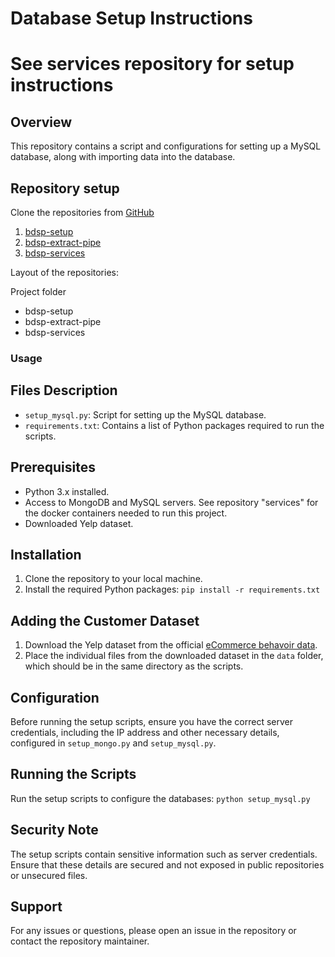 # Database Setup Instructions
# See services repository for setup instructions

## Overview
This repository contains a script and configurations for setting up a MySQL database, along with  importing data into the database.

## Repository setup
Clone the repositories from [GitHub](https://github.com/dhbw-loerrach-wds22a)
1. [bdsp-setup](https://github.com/dhbw-loerrach-wds22a/bdsp-setup)
3. [bdsp-extract-pipe](https://github.com/dhbw-loerrach-wds22a/bdsp-extract-pipe)
4. [bdsp-services](https://github.com/dhbw-loerrach-wds22a/bdsp-services)

Layout of the repositories:

Project folder
  - bdsp-setup
  - bdsp-extract-pipe
  - bdsp-services
### Usage

## Files Description
- `setup_mysql.py`: Script for setting up the MySQL database.
- `requirements.txt`: Contains a list of Python packages required to run the scripts.

## Prerequisites
- Python 3.x installed.
- Access to MongoDB and MySQL servers. See repository "services" for the docker containers needed to run this project.
- Downloaded Yelp dataset.

## Installation
1. Clone the repository to your local machine.
2. Install the required Python packages:
```pip install -r requirements.txt```

## Adding the Customer Dataset
1. Download the Yelp dataset from the official [eCommerce behavoir data](https://www.kaggle.com/datasets/mkechinov/ecommerce-behavior-data-from-multi-category-store/).
2. Place the individual files from the downloaded dataset in the `data` folder, which should be in the same directory as the scripts.


## Configuration
Before running the setup scripts, ensure you have the correct server credentials, including the IP address and other necessary details, configured in `setup_mongo.py` and `setup_mysql.py`.

## Running the Scripts
Run the setup scripts to configure the databases:
```python setup_mysql.py```


## Security Note
The setup scripts contain sensitive information such as server credentials. Ensure that these details are secured and not exposed in public repositories or unsecured files.

## Support
For any issues or questions, please open an issue in the repository or contact the repository maintainer.

